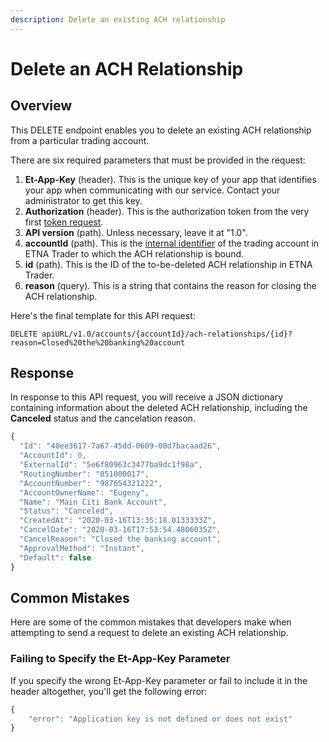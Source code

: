 ```yaml
---
description: Delete an existing ACH relationship
---
```


# Delete an ACH Relationship

## Overview

This DELETE endpoint enables you to delete an existing ACH relationship from a particular trading account.

There are six required parameters that must be provided in the request:

1. **Et-App-Key** \(header\). This is the unique key of your app that identifies your app when communicating with our service. Contact your administrator to get this key.
2. **Authorization** \(header\). This is the authorization token from the very first [token request](../authentication/).
3. **API version** \(path\). Unless necessary, leave it at "1.0".
4. **accountId** \(path\). This is the [internal identifier](../user-accounts/list-users-accounts/) of the trading account in ETNA Trader to which the ACH relationship is bound.
5. **id** \(path\). This is the ID of the to-be-deleted ACH relationship in ETNA Trader.
6. **reason** \(query\). This is a string that contains the reason for closing the ACH relationship.

Here's the final template for this API request:

```text
DELETE apiURL/v1.0/accounts/{accountId}/ach-relationships/{id}?reason=Closed%20the%20banking%20account
```

## Response

In response to this API request, you will receive a JSON dictionary containing information about the deleted ACH relationship, including the **Canceled** status and the cancelation reason.

```javascript
{
  "Id": "40ee3617-7a67-45dd-0609-08d7bacaad26",
  "AccountId": 0,
  "ExternalId": "5e6f80963c3477ba9dc1f98a",
  "RoutingNumber": "051000017",
  "AccountNumber": "987654321222",
  "AccountOwnerName": "Eugeny",
  "Name": "Main Citi Bank Account",
  "Status": "Canceled",
  "CreatedAt": "2020-03-16T13:35:18.0133333Z",
  "CancelDate": "2020-03-16T17:53:54.4806035Z",
  "CancelReason": "Closed the banking account",
  "ApprovalMethod": "Instant",
  "Default": false
}
```

## Common Mistakes

Here are some of the common mistakes that developers make when attempting to send a request to delete an existing ACH relationship.

### Failing to Specify the Et-App-Key Parameter

If you specify the wrong Et-App-Key parameter or fail to include it in the header altogether, you'll get the following error:

```javascript
{
    "error": "Application key is not defined or does not exist"
}
```

